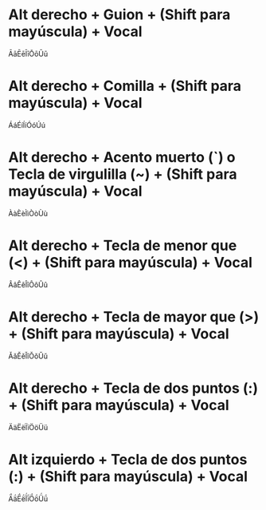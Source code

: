 # Alt derecho + Guion + (Shift para mayúscula) + Vocal
ĀāĒēĪīŌōŪū

# Alt derecho + Comilla + (Shift para mayúscula) + Vocal
ÁáÉíÍíÓóÚú

# Alt derecho + Acento muerto (`) o Tecla de virgulilla (~) + (Shift para mayúscula) + Vocal
ÀàÈèÌìÒòÙù

# Alt derecho + Tecla de menor que (<) + (Shift para mayúscula) + Vocal
ÂâÊêÎîÔôÛû

# Alt derecho + Tecla de mayor que (>) + (Shift para mayúscula) + Vocal
ǍǎĚěǏǐǑǒǓǔ

# Alt derecho + Tecla de dos puntos (:) + (Shift para mayúscula) + Vocal
ÄäËëÏïÖöÜü

# Alt izquierdo + Tecla de dos puntos (:) + (Shift para mayúscula) + Vocal
Ä́ä́Ë́ë́ḮḯÖ́ö́Ǘǘ


